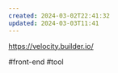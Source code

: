 ```yaml
---
created: 2024-03-02T22:41:32
updated: 2024-03-03T11:41
---
```

https://velocity.builder.io/

#front-end
#tool